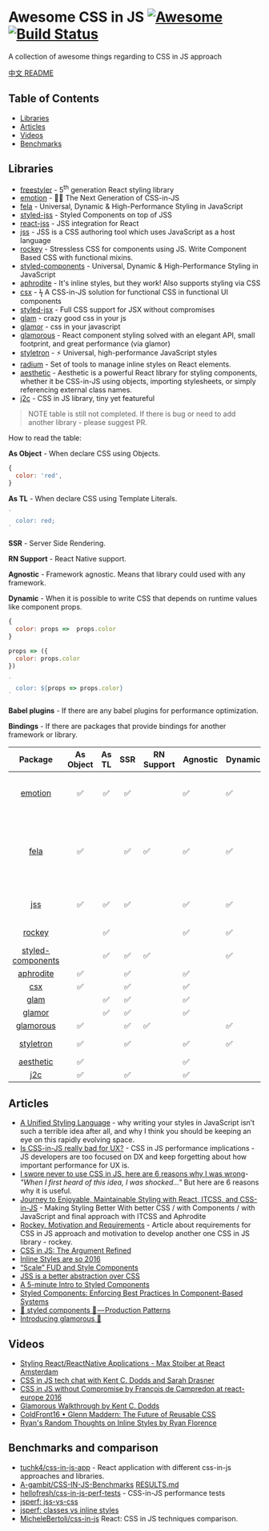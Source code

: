 # Awesome CSS in JS [![Awesome](https://cdn.rawgit.com/sindresorhus/awesome/d7305f38d29fed78fa85652e3a63e154dd8e8829/media/badge.svg)](https://github.com/sindresorhus/awesome) [![Build Status](https://travis-ci.org/tuchk4/awesome-css-in-js.svg?branch=master)](https://travis-ci.org/tuchk4/awesome-css-in-js)

A collection of awesome things regarding to CSS in JS approach

[中文 README](README-ZH_CN.md)
## Table of Contents

- [Libraries](#libraries)
- [Articles](#articles)
- [Videos](#videos)
- [Benchmarks](#benchmarks)

## Libraries

- [freestyler](https://github.com/streamich/freestyler) - 5<sup>th</sup> generation React styling library
- [emotion](https://emotion.sh/) - 👩‍🎤 The Next Generation of CSS-in-JS
- [fela](https://github.com/rofrischmann/fela/) - Universal, Dynamic & High-Performance Styling in JavaScript
- [styled-jss](https://github.com/cssinjs/styled-jss) - Styled Components on top of JSS
- [react-jss](https://github.com/cssinjs/react-jss) - JSS integration for React
- [jss](https://github.com/cssinjs/jss) - JSS is a CSS authoring tool which uses JavaScript as a host language
- [rockey](https://github.com/tuchk4/rockey) - Stressless CSS for components using JS. Write Component Based CSS with functional mixins.
- [styled-components](https://github.com/styled-components/styled-components) - Universal, Dynamic & High-Performance Styling in JavaScript
- [aphrodite](https://github.com/Khan/aphrodite) - It's inline styles, but they work! Also supports styling via CSS
- [csx](https://github.com/jxnblk/cxs) - ϟ A CSS-in-JS solution for functional CSS in functional UI components
- [styled-jsx](https://github.com/zeit/styled-jsx) - Full CSS support for JSX without compromises
- [glam](https://github.com/threepointone/glam) - crazy good css in your js
- [glamor](https://github.com/threepointone/glamor) - css in your javascript
- [glamorous](https://github.com/paypal/glamorous) - React component styling solved with an elegant API, small footprint, and great performance (via glamor)
- [styletron](https://github.com/rtsao/styletron) - ⚡️ Universal, high-performance JavaScript styles
- [radium](https://github.com/FormidableLabs/radium) - Set of tools to manage inline styles on React elements.
- [aesthetic](https://github.com/milesj/aesthetic) - Aesthetic is a powerful React library for styling components, whether it be CSS-in-JS using objects, importing stylesheets, or simply referencing external class names.
- [j2c](https://github.com/j2css/j2c) - CSS in JS library, tiny yet featureful


> NOTE table is still not completed. If there is bug or need to add another library - please suggest PR.

How to read the table:

**As Object** - When declare CSS using Objects.
```js
{
  color: 'red',
}
```

**As TL** - When declare CSS using Template Literals.
```js
`
  color: red;
`
```

**SSR** - Server Side Rendering.

**RN Support** - React Native support.

**Agnostic** - Framework agnostic. Means that library could used with any framework.

**Dynamic** - When it is possible to write CSS that depends on runtime values like component props.
```js
{
  color: props =>  props.color
}
```

```js
props => ({
  color: props.color
})
```

```js
`
  color: ${props => props.color}
`
```

**Babel plugins** - If there are any babel plugins for performance optimization.

**Bindings** - If there are packages that provide bindings for another framework or library.

| Package | As Object | As TL | SSR | RN Support | Agnostic | Dynamic | Babel plugins | Bindings |
|:-----------------:|:-------------:|:------------------------:|:--------------------:|----------------------|--------------------|-------------|---------------|----------|
| [emotion](https://github.com/emotion-js/emotion) | ✅ | ✅ | ✅ |  | ✅ | ✅ | ✅ | react-emotion, preact-emotion |
| [fela](https://github.com/rofrischmann/fela/) | ✅ |  | ✅ | ✅ | ✅ | ✅ |  | [react-fela](http://fela.js.org/docs/guides/UsageWithReact.html) [native-fela](http://fela.js.org/docs/guides/UsageWithReactNative.html) [preact-fela](http://fela.js.org/docs/guides/UsageWithPreact.html) [inferno-fela](http://fela.js.org/docs/guides/UsageWithInferno.html) |
| [jss](https://github.com/cssinjs/jss) | ✅ | ✅ | ✅ |  | ✅ | ✅ | ✅ | [react-jss](https://github.com/cssinjs/react-jss) [styled-jss](https://github.com/cssinjs/styled-jss) |
| [rockey](https://github.com/tuchk4/rockey) |  | ✅ |  |  | ✅ | ✅ |  | [rockey-react](https://github.com/tuchk4/rockey/tree/master/packages/rockey-react) |
| [styled-components](https://github.com/styled-components/styled-components) |  | ✅ | ✅ | ✅ |  | ✅ | ✅ |  |
| [aphrodite](https://github.com/Khan/aphrodite) | ✅ |  | ✅ |  | ✅ |  |  |  |
| [csx](https://github.com/jxnblk/cxs) | ✅ |  | ✅ |  | ✅ |  |  |  |
| [glam](https://github.com/threepointone/glam) |  | ✅ | ✅ |  | ✅ |  | ✅ |  |
| [glamor](https://github.com/threepointone/glamor) |  | ✅ | ✅ |  | ✅ |  | ✅ |  |
| [glamorous](https://github.com/paypal/glamorous) | ✅ |  | ✅ | ✅ |  | ✅ |  |  |
| [styletron](https://github.com/rtsao/styletron) | ✅ |  | ✅ |  | ✅ | ✅ |  | [styletron-react](https://github.com/rtsao/styletron#using-styletron-with-react) |
| [aesthetic](https://github.com/milesj/aesthetic) | ✅ |  |  |  | ✅ |  |  |  |
| [j2c](https://github.com/j2css/j2c) | ✅ |  | ✅ |  | ✅ |  |  |  | |


## Articles

- [A Unified Styling Language](https://medium.com/seek-blog/a-unified-styling-language-d0c208de2660) - why writing your styles in JavaScript isn’t such a terrible idea after all, and why I think you should be keeping an eye on this rapidly evolving space.
- [Is CSS-in-JS really bad for UX?](https://medium.com/@okonetchnikov/is-css-in-js-really-bad-for-ux-e9cce7b2da83) - CSS in JS performance implications - JS developers are too focused on DX and keep forgetting about how important performance for UX is.
- [I swore never to use CSS in JS, here are 6 reasons why I was wrong](https://hackernoon.com/i-swore-never-to-use-css-in-js-here-are-6-reasons-why-i-was-wrong-541fe3dfdeb7)- *"When I first heard of this idea, I was shocked..."* But here are 6 reasons why it is useful.
- [Journey to Enjoyable, Maintainable Styling with React, ITCSS, and CSS-in-JS](https://medium.com/maintainable-react-apps/journey-to-enjoyable-maintainable-styling-with-react-itcss-and-css-in-js-632cfa9c70d6) - Making Styling Better With better CSS / with Components / with JavaScript and final approach with ITCSS and Aphrodite
- [Rockey. Motivation and Requirements](https://medium.com/@tuchk4/rockey-motivation-and-requirements-f787d1ed61e0) - Article about requirements for CSS in JS approach and motivation to develop another one CSS in JS library - rockey.
- [CSS in JS: The Argument Refined](https://medium.com/@steida/css-in-js-the-argument-refined-471c7eb83955)
- [Inline Styles are so 2016](https://medium.com/yplan-eng/inline-styles-are-so-2016-f100b79dafe1)
- [“Scale” FUD and Style Components](https://medium.learnreact.com/scale-fud-and-style-components-c0ce87ec9772)
- [JSS is a better abstraction over CSS](https://top.fse.guru/jss-is-css-d7d41400b635)
- [A 5-minute Intro to Styled Components](https://medium.freecodecamp.com/a-5-minute-intro-to-styled-components-41f40eb7cd55)
- [Styled Components: Enforcing Best Practices In Component-Based Systems](https://www.smashingmagazine.com/2017/01/styled-components-enforcing-best-practices-component-based-systems/)
- [💅 styled components 💅 — Production Patterns](https://medium.com/@jamiedixon/styled-components-production-patterns-c22e24b1d896)
- [Introducing glamorous 💄](https://hackernoon.com/introducing-glamorous-fb3c9f4ed20e)

## Videos
- [Styling React/ReactNative Applications - Max Stoiber at React Amsterdam](https://www.youtube.com/watch?v=bIK2NwoK9xk)
- [CSS in JS tech chat with Kent C. Dodds and Sarah Drasner](https://www.youtube.com/watch?v=BXOF_8jDdf8)
- [CSS in JS without Compromise by François de Campredon at react-europe 2016](https://www.youtube.com/watch?v=DGEFNBYJRps)
- [Glamorous Walkthrough by Kent C. Dodds](https://www.youtube.com/watch?v=lmrQTpJ_3PM)
- [ColdFront16 • Glenn Maddern: The Future of Reusable CSS](https://www.youtube.com/watch?v=XR6eM_5pAb0)
- [Ryan's Random Thoughts on Inline Styles by Ryan Florence](https://www.youtube.com/watch?v=EkPcGS4TzdQ)


## Benchmarks and comparison
- [tuchk4/css-in-js-app](https://github.com/tuchk4/css-in-js-app) - React application with different css-in-js approaches and libraries.
- [A-gambit/CSS-IN-JS-Benchmarks](https://github.com/A-gambit/CSS-IN-JS-Benchmarks) [RESULTS.md](https://github.com/A-gambit/CSS-IN-JS-Benchmarks/blob/master/RESULT.md)
- [hellofresh/css-in-js-perf-tests](https://github.com/hellofresh/css-in-js-perf-tests) - CSS-in-JS performance tests
- [jsperf: jss-vs-css](https://jsperf.com/jss-vs-css/3)
- [jsperf: classes vs inline styles](https://jsperf.com/classes-vs-inline-styles/4)
- [MicheleBertoli/css-in-js](https://github.com/MicheleBertoli/css-in-js) React: CSS in JS techniques comparison.
